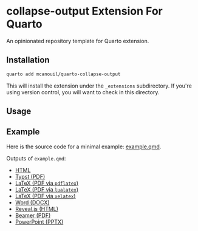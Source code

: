 # collapse-output Extension For Quarto

An opinionated repository template for Quarto extension.

## Installation

```bash
quarto add mcanouil/quarto-collapse-output
```

This will install the extension under the `_extensions` subdirectory.
If you're using version control, you will want to check in this directory.

## Usage

## Example

Here is the source code for a minimal example: [example.qmd](example.qmd).

Outputs of `example.qmd`:

- [HTML](https://m.canouil.dev/quarto-collapse-output/)
- [Typst (PDF)](https://m.canouil.dev/quarto-collapse-output/example-typst.pdf)
- [LaTeX (PDF via `pdflatex`)](https://m.canouil.dev/quarto-collapse-output/example-pdflatex.pdf)
- [LaTeX (PDF via `lualatex`)](https://m.canouil.dev/quarto-collapse-output/example-lualatex.pdf)
- [LaTeX (PDF via `xelatex`)](https://m.canouil.dev/quarto-collapse-output/example-xelatex.pdf)
- [Word (DOCX)](https://m.canouil.dev/quarto-collapse-output/example-openxml.docx)
- [Reveal.js (HTML)](https://m.canouil.dev/quarto-collapse-output/example-revealjs.html)
- [Beamer (PDF)](https://m.canouil.dev/quarto-collapse-output/example-beamer.pdf)
- [PowerPoint (PPTX)](https://m.canouil.dev/quarto-collapse-output/example-pptx.pptx)
